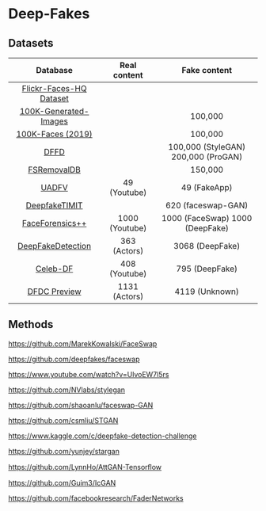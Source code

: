 # Deep-Fakes

## Datasets


|                       Database                                      |   Real content    |   Fake content  |
|                                             :------------:          |:--------:        |:-------------------:|
|   [Flickr-Faces-HQ Dataset](https://github.com/NVlabs/ffhq-dataset) |                   |                 |      
|   [100K-Generated-Images](https://arxiv.org/pdf/1812.04948.pdf)     |                 |100,000 
|   [100K-Faces (2019)](https://generated.photos/)                    |                   |     100,000            |
|   [DFFD](https://arxiv.org/pdf/1910.01717.pdf)                      |                   |  100,000 (StyleGAN)   200,000 (ProGAN)|
|   [FSRemovalDB](https://arxiv.org/pdf/1911.05351.pdf)               |                   |     150,000            |
|   [UADFV](https://arxiv.org/pdf/1806.02877.pdf)                    |     49 (Youtube)               |     49 (FakeApp)   |
|   [DeepfakeTIMIT](https://arxiv.org/pdf/1812.08685.pdf)             |                   |        620 (faceswap-GAN)         |
|   [FaceForensics++](https://github.com/ondyari/FaceForensics)       |1000 (Youtube)|    1000 (FaceSwap) 1000 (DeepFake) |
|   [DeepFakeDetection](https://ai.googleblog.com/2019/09/contributing-data-to-deepfake-detection.html)    |363 (Actors)|3068 (DeepFake)|
|   [Celeb-DF](https://github.com/danmohaha/celeb-deepfakeforensics)   | 408 (Youtube)| 795 (DeepFake)|
|   [DFDC Preview](https://deepfakedetectionchallenge.ai/)               | 1131 (Actors)|4119 (Unknown)|




## Methods
https://github.com/MarekKowalski/FaceSwap

https://github.com/deepfakes/faceswap

https://www.youtube.com/watch?v=UlvoEW7l5rs

https://github.com/NVlabs/stylegan

https://github.com/shaoanlu/faceswap-GAN

https://github.com/csmliu/STGAN

https://www.kaggle.com/c/deepfake-detection-challenge

https://github.com/yunjey/stargan

https://github.com/LynnHo/AttGAN-Tensorﬂow

https://github.com/Guim3/IcGAN

https://github.com/facebookresearch/FaderNetworks
